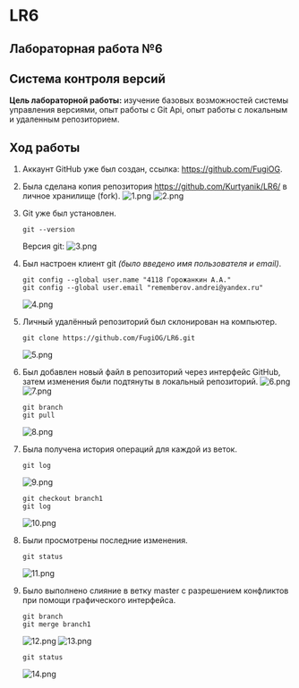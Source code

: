 # **LR6**

## Лабораторная работа №6
## Система контроля версий

**Цель лабораторной работы:**
изучение базовых возможностей системы управления версиями, опыт работы с Git Api, опыт работы с локальным и удаленным репозиторием.

## Ход работы
1. Аккаунт GitHub уже был создан, ссылка: https://github.com/FugiOG.
2. Была сделана копия репозитория https://github.com/Kurtyanik/LR6/ в личное хранилище (fork).
    ![1.png](./assets/1.png)
    ![2.png](./assets/2.png)
3. Git уже был установлен.

    ```console
    git --version
    ```
   
    Версия git:
    ![3.png](./assets/3.png)
4. Был настроен клиент git *(было введено имя пользователя и email)*.
    ```console
    git config --global user.name "4118 Горожанкин А.А."
    git config --global user.email "rememberov.andrei@yandex.ru"
    ```
    ![4.png](./assets/4.png)
5. Личный удалённый репозиторий был склонирован на компьютер.
    ```console
    git clone https://github.com/FugiOG/LR6.git
    ```
    ![5.png](./assets/5.png)
6. Был добавлен новый файл в репозиторий через интерфейс GitHub, затем изменения были подтянуты в локальный репозиторий.
    ![6.png](./assets/6.png)
    ![7.png](./assets/7.png)
    ```console
    git branch
    git pull
    ```
    ![8.png](./assets/8.png)
7. Была получена история операций для каждой из веток.
    ```console
    git log
    ```
    ![9.png](./assets/9.png)
    ```console
    git checkout branch1
    git log
    ```
    ![10.png](./assets/10.png)
8. Были просмотрены последние изменения.
    ```console
    git status
    ```
    ![11.png](./assets/11.png)
9. Было выполнено слияние в ветку master с разрешением конфликтов при помощи графического интерфейса.
    ```console
    git branch
    git merge branch1
    ```
    ![12.png](./assets/12.png)
    ![13.png](./assets/13.png)
    ```console
    git status
    ```
    ![14.png](./assets/14.png)